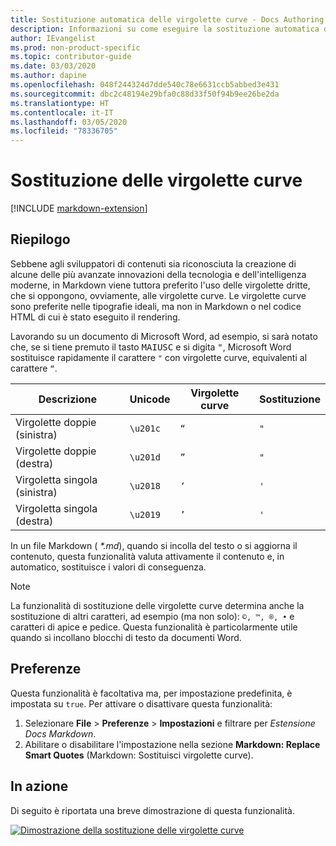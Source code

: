 ```yaml
---
title: Sostituzione automatica delle virgolette curve - Docs Authoring Pack
description: Informazioni su come eseguire la sostituzione automatica delle virgolette curve con Docs Authoring Pack, estensione di Visual Studio Code.
author: IEvangelist
ms.prod: non-product-specific
ms.topic: contributor-guide
ms.date: 03/03/2020
ms.author: dapine
ms.openlocfilehash: 048f244324d7dde540c78e6631ccb5abbed3e431
ms.sourcegitcommit: dbc2c48194e29bfa0c88d33f50f94b9ee26be2da
ms.translationtype: HT
ms.contentlocale: it-IT
ms.lasthandoff: 03/05/2020
ms.locfileid: "78336705"
---
```

# <a name="smart-quote-replacement"></a>Sostituzione delle virgolette curve

[!INCLUDE [markdown-extension](includes/markdown-extension.md)]

## <a name="summary"></a>Riepilogo

Sebbene agli sviluppatori di contenuti sia riconosciuta la creazione di alcune delle più avanzate innovazioni della tecnologia e dell'intelligenza moderne, in Markdown viene tuttora preferito l'uso delle virgolette dritte, che si oppongono, ovviamente, alle virgolette curve. Le virgolette curve sono preferite nelle tipografie ideali, ma non in Markdown o nel codice HTML di cui è stato eseguito il rendering.

Lavorando su un documento di Microsoft Word, ad esempio, si sarà notato che, se si tiene premuto il tasto <kbd>MAIUSC</kbd> e si digita <kbd>"</kbd>, Microsoft Word sostituisce rapidamente il carattere `"` con virgolette curve, equivalenti al carattere `“`.

| Descrizione        | Unicode  | Virgolette curve | Sostituzione |
|--------------------|----------|-------------|-------------|
| Virgolette doppie (sinistra)  | `\u201c` | `“`         | `"`         |
| Virgolette doppie (destra) | `\u201d` | `”`         | `"`         |
| Virgoletta singola (sinistra)  | `\u2018` | `‘`         | `'`         |
| Virgoletta singola (destra) | `\u2019` | `’`         | `'`         |

In un file Markdown ( *\*.md*), quando si incolla del testo o si aggiorna il contenuto, questa funzionalità valuta attivamente il contenuto e, in automatico, sostituisce i valori di conseguenza.

> [!NOTE]
> La funzionalità di sostituzione delle virgolette curve determina anche la sostituzione di altri caratteri, ad esempio (ma non solo): `©, ™, ®, •` e caratteri di apice e pedice. Questa funzionalità è particolarmente utile quando si incollano blocchi di testo da documenti Word.

## <a name="preferences"></a>Preferenze

Questa funzionalità è facoltativa ma, per impostazione predefinita, è impostata su `true`. Per attivare o disattivare questa funzionalità:

1. Selezionare **File** > **Preferenze** > **Impostazioni** e filtrare per *Estensione Docs Markdown*.
1. Abilitare o disabilitare l'impostazione nella sezione **Markdown: Replace Smart Quotes** (Markdown: Sostituisci virgolette curve).

## <a name="in-action"></a>In azione

Di seguito è riportata una breve dimostrazione di questa funzionalità.

[![Dimostrazione della sostituzione delle virgolette curve](media/replace-smart-quotes.gif)](media/replace-smart-quotes.gif#lightbox)
